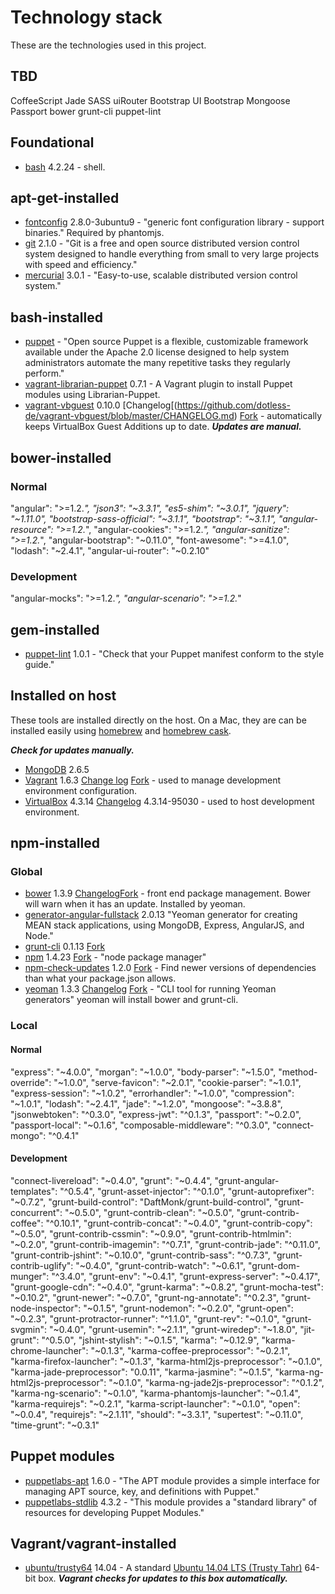 # Technology stack

These are the technologies used in this project.

## TBD
CoffeeScript
Jade
SASS
uiRouter
Bootstrap
UI Bootstrap
Mongoose
Passport
bower
grunt-cli
puppet-lint

## Foundational

- [bash](http://www.gnu.org/software/bash/manual/bashref.html) 4.2.24 - shell.

## apt-get-installed

- [fontconfig](http://packages.ubuntu.com/precise/fontconfig) 2.8.0-3ubuntu9 - "generic font configuration library - support binaries."  Required by phantomjs.
- [git](http://git-scm.com/) 2.1.0 - "Git is a free and open source distributed version control system designed to handle everything from small to very large projects with speed and efficiency." 
- [mercurial](http://mercurial.selenic.com/) 3.0.1 - "Easy-to-use, scalable distributed version control system."

## bash-installed

- [puppet](http://puppetlabs.com/) - "Open source Puppet is a flexible, customizable framework available under the Apache 2.0 license designed to help system administrators automate the many repetitive tasks they regularly perform."
- [vagrant-librarian-puppet](https://github.com/mhahn/vagrant-librarian-puppet) 0.7.1 - A Vagrant plugin to install Puppet modules using Librarian-Puppet.
- [vagrant-vbguest](https://github.com/dotless-de/vagrant-vbguest) 0.10.0 [Changelog[(https://github.com/dotless-de/vagrant-vbguest/blob/master/CHANGELOG.md) [Fork](https://github.com/EATechnologies/vagrant-vbguest) - automatically keeps VirtualBox Guest Additions up to date.  ***Updates are manual.***

## bower-installed

### Normal

"angular": ">=1.2.*",
"json3": "~3.3.1",
"es5-shim": "~3.0.1",
"jquery": "~1.11.0",
"bootstrap-sass-official": "~3.1.1",
"bootstrap": "~3.1.1",
"angular-resource": ">=1.2.*",
"angular-cookies": ">=1.2.*",
"angular-sanitize": ">=1.2.*",
"angular-bootstrap": "~0.11.0",
"font-awesome": ">=4.1.0",
"lodash": "~2.4.1",
"angular-ui-router": "~0.2.10"

### Development

"angular-mocks": ">=1.2.*",
"angular-scenario": ">=1.2.*"

## gem-installed

- [puppet-lint](http://puppet-lint.com/) 1.0.1 - "Check that your Puppet manifest conform to the style guide."

## Installed on host

These tools are installed directly on the host.  On a Mac, they are can be installed easily using [homebrew](http://brew.sh/) and [homebrew cask](http://caskroom.io/).

***Check for updates manually.***

- [MongoDB](http://www.mongodb.org/) 2.6.5
- [Vagrant](https://www.vagrantup.com/) 1.6.3 [Change log](https://github.com/mitchellh/vagrant/blob/master/CHANGELOG.md) [Fork](https://github.com/EATechnologies/vagrant) - used to manage development environment configuration.
- [VirtualBox](https://www.virtualbox.org/) 4.3.14 [Changelog](https://www.virtualbox.org/wiki/Changelog) 4.3.14-95030 - used to host development environment.

## npm-installed

### Global

- [bower](https://www.npmjs.org/package/bower) 1.3.9 [Changelog](https://github.com/bower/bower/blob/master/CHANGELOG.md)[Fork](https://www.virtualbox.org/) - front end package management.  Bower will warn when it has an update.  Installed by yeoman.
- [generator-angular-fullstack](https://www.npmjs.org/package/generator-angular-fullstack) 2.0.13 "Yeoman generator for creating MEAN stack applications, using MongoDB, Express, AngularJS, and Node."
- [grunt-cli](https://github.com/gruntjs/grunt-cli) 0.1.13 [Fork](https://github.com/EATechnologies/grunt-cli) 
- [npm](https://npmjs.org/doc/) 1.4.23 [Fork](https://github.com/EATechnologies/npm) - "node package manager"
- [npm-check-updates](https://www.npmjs.org/package/npm-check-updates) 1.2.0 [Fork](https://github.com/EATechnologies/npm-check-updates) - Find newer versions of dependencies than what your package.json allows.
- [yeoman](http://yeoman.io/) 1.3.3 [Changelog](https://github.com/yeoman/yo/releases) [Fork](https://github.com/EATechnologies/yo) - "CLI tool for running Yeoman generators"  yeoman will install bower and grunt-cli.

### Local

#### Normal

"express": "~4.0.0",
"morgan": "~1.0.0",
"body-parser": "~1.5.0",
"method-override": "~1.0.0",
"serve-favicon": "~2.0.1",
"cookie-parser": "~1.0.1",
"express-session": "~1.0.2",
"errorhandler": "~1.0.0",
"compression": "~1.0.1",
"lodash": "~2.4.1",
"jade": "~1.2.0",
"mongoose": "~3.8.8",
"jsonwebtoken": "^0.3.0",
"express-jwt": "^0.1.3",
"passport": "~0.2.0",
"passport-local": "~0.1.6",
"composable-middleware": "^0.3.0",
"connect-mongo": "^0.4.1"

#### Development

"connect-livereload": "~0.4.0",
"grunt": "~0.4.4",
"grunt-angular-templates": "^0.5.4",
"grunt-asset-injector": "^0.1.0",
"grunt-autoprefixer": "~0.7.2",
"grunt-build-control": "DaftMonk/grunt-build-control",
"grunt-concurrent": "~0.5.0",
"grunt-contrib-clean": "~0.5.0",
"grunt-contrib-coffee": "^0.10.1",
"grunt-contrib-concat": "~0.4.0",
"grunt-contrib-copy": "~0.5.0",
"grunt-contrib-cssmin": "~0.9.0",
"grunt-contrib-htmlmin": "~0.2.0",
"grunt-contrib-imagemin": "^0.7.1",
"grunt-contrib-jade": "^0.11.0",
"grunt-contrib-jshint": "~0.10.0",
"grunt-contrib-sass": "^0.7.3",
"grunt-contrib-uglify": "~0.4.0",
"grunt-contrib-watch": "~0.6.1",
"grunt-dom-munger": "^3.4.0",
"grunt-env": "~0.4.1",
"grunt-express-server": "~0.4.17",
"grunt-google-cdn": "~0.4.0",
"grunt-karma": "~0.8.2",
"grunt-mocha-test": "~0.10.2",
"grunt-newer": "~0.7.0",
"grunt-ng-annotate": "^0.2.3",
"grunt-node-inspector": "~0.1.5",
"grunt-nodemon": "~0.2.0",
"grunt-open": "~0.2.3",
"grunt-protractor-runner": "^1.1.0",
"grunt-rev": "~0.1.0",
"grunt-svgmin": "~0.4.0",
"grunt-usemin": "~2.1.1",
"grunt-wiredep": "~1.8.0",
"jit-grunt": "^0.5.0",
"jshint-stylish": "~0.1.5",
"karma": "~0.12.9",
"karma-chrome-launcher": "~0.1.3",
"karma-coffee-preprocessor": "~0.2.1",
"karma-firefox-launcher": "~0.1.3",
"karma-html2js-preprocessor": "~0.1.0",
"karma-jade-preprocessor": "0.0.11",
"karma-jasmine": "~0.1.5",
"karma-ng-html2js-preprocessor": "~0.1.0",
"karma-ng-jade2js-preprocessor": "^0.1.2",
"karma-ng-scenario": "~0.1.0",
"karma-phantomjs-launcher": "~0.1.4",
"karma-requirejs": "~0.2.1",
"karma-script-launcher": "~0.1.0",
"open": "~0.0.4",
"requirejs": "~2.1.11",
"should": "~3.3.1",
"supertest": "~0.11.0",
"time-grunt": "~0.3.1"

## Puppet modules

- [puppetlabs-apt](https://forge.puppetlabs.com/puppetlabs/apt) 1.6.0 - "The APT module provides a simple interface for managing APT source, key, and definitions with Puppet."
- [puppetlabs-stdlib](https://forge.puppetlabs.com/puppetlabs/stdlib) 4.3.2 - "This module provides a "standard library" of resources for developing Puppet Modules."

## Vagrant/vagrant-installed

- [ubuntu/trusty64](https://vagrantcloud.com/ubuntu/trusty64) 14.04 - A standard [Ubuntu 14.04 LTS (Trusty Tahr)](http://releases.ubuntu.com/14.04/) 64-bit box.  ***Vagrant checks for updates to this box automatically.***